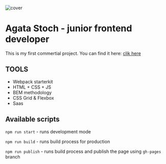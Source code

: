 ![cover](https://AgtaS23.github.io/scientist-website-commertial-project/assets/img/cover-github-1.png)

# Agata Stoch - junior frontend developer

This is my first commertial project. You can find it here: [clik here](http://home.agh.edu.pl/~pstoch/)

## TOOLS

- Webpack starterkit
- HTML + CSS + JS
- BEM methodology
- CSS Grid & Flexbox
- Saas

## Available scripts

`npm run start` - runs development mode

`npm run build` - runs build process for production

`npm run publish` - runs build process and publish the page using `gh-pages` branch
